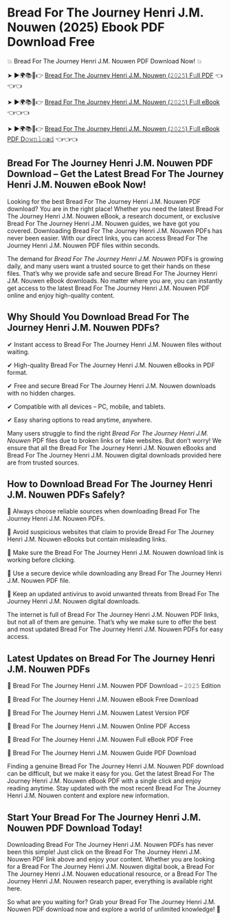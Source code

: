 # Bread For The Journey Henri J.M. Nouwen (2025) Ebook PDF Download Free

💥 Bread For The Journey Henri J.M. Nouwen PDF Download Now! 💥

➤ ►🌍📚📱👉 [Bread For The Journey Henri J.M. Nouwen (𝟸𝟶𝟸𝟻) F𝚞ll PDF](https://getpdf.xyz/bread-for-the-journey-henri-j.m.-nouwen) 👈👈👈


➤ ►🌍📚📱👉 [Bread For The Journey Henri J.M. Nouwen (𝟸𝟶𝟸𝟻) F𝚞ll eBook](https://getpdf.xyz/bread-for-the-journey-henri-j.m.-nouwen) 👈👈👈


➤ ►🌍📚📱👉 [Bread For The Journey Henri J.M. Nouwen (𝟸𝟶𝟸𝟻) F𝚞ll eBook PDF D𝚘𝚠𝚗𝚕𝚘a𝚍](https://getpdf.xyz/bread-for-the-journey-henri-j.m.-nouwen) 👈👈👈


## Bread For The Journey Henri J.M. Nouwen PDF Download – Get the Latest Bread For The Journey Henri J.M. Nouwen eBook Now!

Looking for the best Bread For The Journey Henri J.M. Nouwen PDF download? You are in the right place! Whether you need the latest Bread For The Journey Henri J.M. Nouwen eBook, a research document, or exclusive Bread For The Journey Henri J.M. Nouwen guides, we have got you covered. Downloading Bread For The Journey Henri J.M. Nouwen PDFs has never been easier. With our direct links, you can access Bread For The Journey Henri J.M. Nouwen PDF files within seconds.

The demand for *Bread For The Journey Henri J.M. Nouwen* PDFs is growing daily, and many users want a trusted source to get their hands on these files. That’s why we provide safe and secure Bread For The Journey Henri J.M. Nouwen eBook downloads. No matter where you are, you can instantly get access to the latest Bread For The Journey Henri J.M. Nouwen PDF online and enjoy high-quality content.

## Why Should You Download Bread For The Journey Henri J.M. Nouwen PDFs?

✔ Instant access to Bread For The Journey Henri J.M. Nouwen files without waiting.

✔ High-quality Bread For The Journey Henri J.M. Nouwen eBooks in PDF format.

✔ Free and secure Bread For The Journey Henri J.M. Nouwen downloads with no hidden charges.

✔ Compatible with all devices – PC, mobile, and tablets.

✔ Easy sharing options to read anytime, anywhere.

Many users struggle to find the right *Bread For The Journey Henri J.M. Nouwen* PDF files due to broken links or fake websites. But don’t worry! We ensure that all the Bread For The Journey Henri J.M. Nouwen eBooks and Bread For The Journey Henri J.M. Nouwen digital downloads provided here are from trusted sources.

## How to Download Bread For The Journey Henri J.M. Nouwen PDFs Safely?

📌 Always choose reliable sources when downloading Bread For The Journey Henri J.M. Nouwen PDFs.

📌 Avoid suspicious websites that claim to provide Bread For The Journey Henri J.M. Nouwen eBooks but contain misleading links.

📌 Make sure the Bread For The Journey Henri J.M. Nouwen download link is working before clicking.

📌 Use a secure device while downloading any Bread For The Journey Henri J.M. Nouwen PDF file.

📌 Keep an updated antivirus to avoid unwanted threats from Bread For The Journey Henri J.M. Nouwen digital downloads.

The internet is full of Bread For The Journey Henri J.M. Nouwen PDF links, but not all of them are genuine. That’s why we make sure to offer the best and most updated Bread For The Journey Henri J.M. Nouwen PDFs for easy access.

## Latest Updates on Bread For The Journey Henri J.M. Nouwen PDFs

🔹 Bread For The Journey Henri J.M. Nouwen PDF Download – 𝟸𝟶𝟸𝟻 Edition

🔹 Bread For The Journey Henri J.M. Nouwen eBook Free Download

🔹 Bread For The Journey Henri J.M. Nouwen Latest Version PDF

🔹 Bread For The Journey Henri J.M. Nouwen Online PDF Access

🔹 Bread For The Journey Henri J.M. Nouwen Full eBook PDF Free

🔹 Bread For The Journey Henri J.M. Nouwen Guide PDF Download

Finding a genuine Bread For The Journey Henri J.M. Nouwen PDF download can be difficult, but we make it easy for you. Get the latest Bread For The Journey Henri J.M. Nouwen eBook PDF with a single click and enjoy reading anytime. Stay updated with the most recent Bread For The Journey Henri J.M. Nouwen content and explore new information.

## Start Your Bread For The Journey Henri J.M. Nouwen PDF Download Today!

Downloading Bread For The Journey Henri J.M. Nouwen PDFs has never been this simple! Just click on the Bread For The Journey Henri J.M. Nouwen PDF link above and enjoy your content. Whether you are looking for a Bread For The Journey Henri J.M. Nouwen digital book, a Bread For The Journey Henri J.M. Nouwen educational resource, or a Bread For The Journey Henri J.M. Nouwen research paper, everything is available right here.

So what are you waiting for? Grab your Bread For The Journey Henri J.M. Nouwen PDF download now and explore a world of unlimited knowledge! 🚀